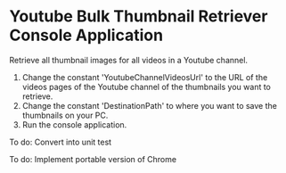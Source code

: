 # Youtube Bulk Thumbnail Retriever Console Application

Retrieve all thumbnail images for all videos in a Youtube channel.

1. Change the constant 'YoutubeChannelVideosUrl' to the URL of the videos pages of the Youtube channel of the thumbnails you want to retrieve.
2. Change the constant 'DestinationPath' to where you want to save the thumbnails on your PC.
3. Run the console application.

To do: Convert into unit test

To do: Implement portable version of Chrome
